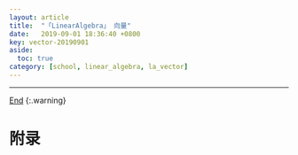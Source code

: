 ```yaml
---
layout: article
title:  "「LinearAlgebra」 向量"
date:   2019-09-01 18:36:40 +0800
key: vector-20190901
aside:
  toc: true
category: [school, linear_algebra, la_vector]
---
```

<span id='head'></span>

<!--more-->



-------------------  
[End](#head)
{:.warning}  


# 附录
